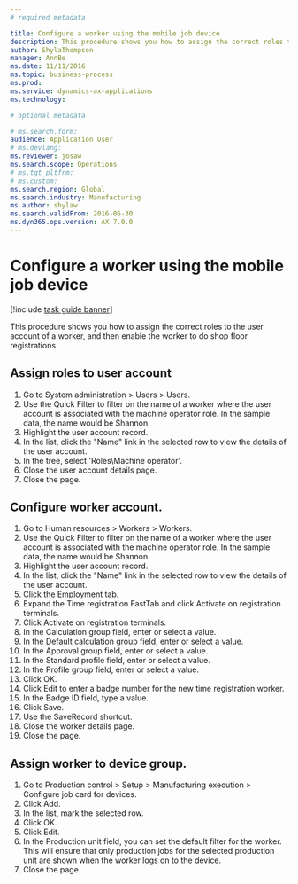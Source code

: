 ```yaml
--- 
# required metadata

title: Configure a worker using the mobile job device
description: This procedure shows you how to assign the correct roles to the user account of a worker, and then enable the worker to do shop floor registrations.
author: ShylaThompson
manager: AnnBe
ms.date: 11/11/2016
ms.topic: business-process
ms.prod:  
ms.service: dynamics-ax-applications
ms.technology:  

# optional metadata

# ms.search.form:   
audience: Application User
# ms.devlang:  
ms.reviewer: josaw
ms.search.scope: Operations
# ms.tgt_pltfrm:  
# ms.custom:  
ms.search.region: Global
ms.search.industry: Manufacturing
ms.author: shylaw
ms.search.validFrom: 2016-06-30
ms.dyn365.ops.version: AX 7.0.0
---
```

# Configure a worker using the mobile job device

[!include [task guide banner](../../includes/task-guide-banner.md)]

This procedure shows you how to assign the correct roles to the user account of a worker, and then enable the worker to do shop floor registrations.


## Assign roles to user account
1. Go to System administration > Users > Users.
2. Use the Quick Filter to filter on the name of a worker where the user account is associated with the machine operator role. In the sample data, the name would be Shannon.
3. Highlight the user account record.
4. In the list, click the "Name" link in the selected row to view the details of the user account.
5. In the tree, select 'Roles\Machine operator'.
6. Close the user account details page.
7. Close the page.

## Configure worker account.
1. Go to Human resources > Workers > Workers.
2. Use the Quick Filter to filter on the name of a worker where the user account is associated with the machine operator role. In the sample data, the name would be Shannon.
3. Highlight the user account record.
4. In the list, click the "Name" link in the selected row to view the details of the user account.
5. Click the Employment tab.
6. Expand the Time registration FastTab and click Activate on registration terminals.
7. Click Activate on registration terminals.
8. In the Calculation group field, enter or select a value.
9. In the Default calculation group field, enter or select a value.
10. In the Approval group field, enter or select a value.
11. In the Standard profile field, enter or select a value.
12. In the Profile group field, enter or select a value.
13. Click OK.
14. Click Edit to enter a badge number for the new time registration worker.
15. In the Badge ID field, type a value.
16. Click Save.
17. Use the SaveRecord shortcut.
18. Close the worker details page.
19. Close the page.

## Assign worker to device group.
1. Go to Production control > Setup > Manufacturing execution > Configure job card for devices.
2. Click Add.
3. In the list, mark the selected row.
4. Click OK.
5. Click Edit.
6. In the Production unit field, you can set the default filter for the worker. This will ensure that only production jobs for the selected production unit are shown when the worker logs on to the device.
7. Close the page.
